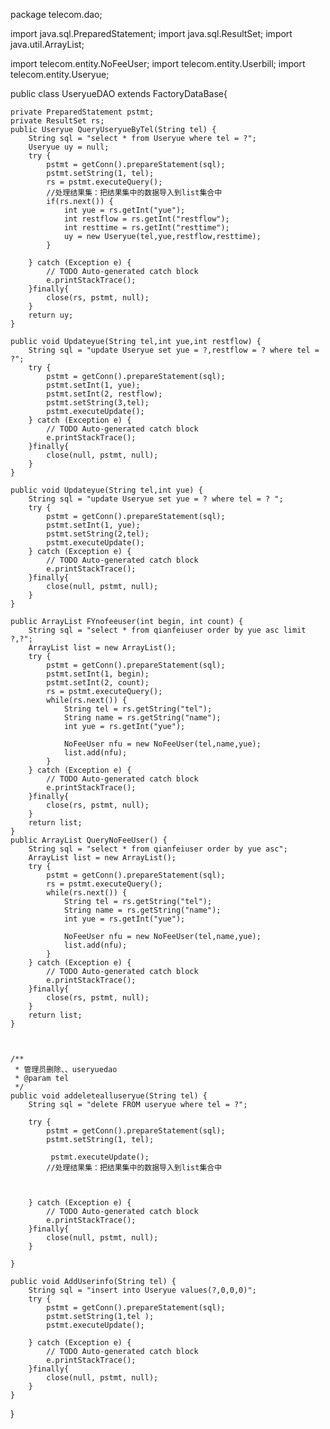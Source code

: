 package telecom.dao;

import java.sql.PreparedStatement;
import java.sql.ResultSet;
import java.util.ArrayList;

import telecom.entity.NoFeeUser;
import telecom.entity.Userbill;
import telecom.entity.Useryue;

public class UseryueDAO extends FactoryDataBase{

	private PreparedStatement pstmt;
	private ResultSet rs;
	public Useryue QueryUseryueByTel(String tel) {
		String sql = "select * from Useryue where tel = ?";
		Useryue uy = null;
		try {
			pstmt = getConn().prepareStatement(sql);
			pstmt.setString(1, tel);
			rs = pstmt.executeQuery();
			//处理结果集：把结果集中的数据导入到list集合中
			if(rs.next()) {
				int yue = rs.getInt("yue");
				int restflow = rs.getInt("restflow");
				int resttime = rs.getInt("resttime");
				uy = new Useryue(tel,yue,restflow,resttime);
			}
			
		} catch (Exception e) {
			// TODO Auto-generated catch block
			e.printStackTrace();
		}finally{
			close(rs, pstmt, null);
		}
		return uy;
	}
	
	public void Updateyue(String tel,int yue,int restflow) {
		String sql = "update Useryue set yue = ?,restflow = ? where tel = ?";
		try {
			pstmt = getConn().prepareStatement(sql);
			pstmt.setInt(1, yue);
			pstmt.setInt(2, restflow);
			pstmt.setString(3,tel);
			pstmt.executeUpdate();	
		} catch (Exception e) {
			// TODO Auto-generated catch block
			e.printStackTrace();
		}finally{
			close(null, pstmt, null);
		}
	}
	
	public void Updateyue(String tel,int yue) {
		String sql = "update Useryue set yue = ? where tel = ? ";
		try {
			pstmt = getConn().prepareStatement(sql);
			pstmt.setInt(1, yue);
			pstmt.setString(2,tel);
			pstmt.executeUpdate();	
		} catch (Exception e) {
			// TODO Auto-generated catch block
			e.printStackTrace();
		}finally{
			close(null, pstmt, null);
		}
	}
	
	public ArrayList FYnofeeuser(int begin, int count) {
		String sql = "select * from qianfeiuser order by yue asc limit ?,?";
		ArrayList list = new ArrayList();
		try {
			pstmt = getConn().prepareStatement(sql);
			pstmt.setInt(1, begin);
			pstmt.setInt(2, count);
			rs = pstmt.executeQuery();
			while(rs.next()) {
				String tel = rs.getString("tel");
				String name = rs.getString("name");
				int yue = rs.getInt("yue");
				
				NoFeeUser nfu = new NoFeeUser(tel,name,yue);
				list.add(nfu);
			}	
		} catch (Exception e) {
			// TODO Auto-generated catch block
			e.printStackTrace();
		}finally{
			close(rs, pstmt, null);
		}
		return list;
	}
	public ArrayList QueryNoFeeUser() {
		String sql = "select * from qianfeiuser order by yue asc";
		ArrayList list = new ArrayList();
		try {
			pstmt = getConn().prepareStatement(sql);
			rs = pstmt.executeQuery();
			while(rs.next()) {
				String tel = rs.getString("tel");
				String name = rs.getString("name");
				int yue = rs.getInt("yue");
				
				NoFeeUser nfu = new NoFeeUser(tel,name,yue);
				list.add(nfu);
			}	
		} catch (Exception e) {
			// TODO Auto-generated catch block
			e.printStackTrace();
		}finally{
			close(rs, pstmt, null);
		}
		return list;
	}
	


	/**
	 * 管理员删除、、useryuedao
	 * @param tel
	 */
	public void addeletealluseryue(String tel) {
		String sql = "delete FROM useryue where tel = ?";
		
		try {
			pstmt = getConn().prepareStatement(sql);
			pstmt.setString(1, tel);
		
			 pstmt.executeUpdate();
			//处理结果集：把结果集中的数据导入到list集合中
			
			
			
		} catch (Exception e) {
			// TODO Auto-generated catch block
			e.printStackTrace();
		}finally{
			close(null, pstmt, null);
		}
		
	}
	
	public void AddUserinfo(String tel) {
		String sql = "insert into Useryue values(?,0,0,0)";
		try {
			pstmt = getConn().prepareStatement(sql);
			pstmt.setString(1,tel );
			pstmt.executeUpdate();
			
		} catch (Exception e) {
			// TODO Auto-generated catch block
			e.printStackTrace();
		}finally{
			close(null, pstmt, null);
		}
	}
	
}

